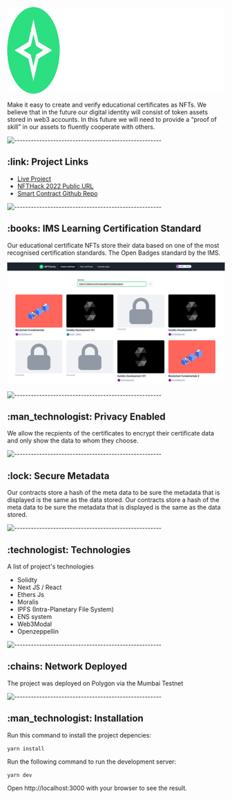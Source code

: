 

<img src="readme/logo.svg" alt="Animated gif pacman game" height="200px">
 <p> Make it easy to create and verify educational certificates as NFTs.
We believe that in the future our digital identity will consist of token assets stored in web3 accounts. In this future we will need to provide a “proof of skill” in our assets to fluently cooperate with others.
</p>

![-----------------------------------------------------](https://raw.githubusercontent.com/andreasbm/readme/master/assets/lines/rainbow.png)


<h2 id="credits"> :link: Project Links</h2>
<ul>
<li><a target="_blank" href="https://nftcerts.netlify.app/">Live Project</a> </li>
<li><a target="_blank" href="https://showcase.ethglobal.co/nfthack2022/nftcerts">NFTHack 2022 Public URL </a></li>
<li><a target="_blank" href="https://github.com/nftcertsorg/nftcerts-hardhat">Smart Contract Github Repo</a></li>
</ul>



[//]: # ()
[//]: # ()
[//]: # ()
[//]: # (<h3 align="center"> Education Certificates as NFTs</h3>)

[//]: # ()
[//]: # (<p align="center"> )

[//]: # (<img src="readme/readme.png" alt="Animated gif pacman game" height="382px">)

[//]: # (</p>)

[//]: # ()
[//]: # (<p>)

[//]: # (We believe that in the future our digital identity will consist of token assets stored in web3 accounts. In this future we will need to provide a “proof of skill” in our assets to fluently cooperate with others.)

[//]: # (</p>)

![-----------------------------------------------------](https://raw.githubusercontent.com/andreasbm/readme/master/assets/lines/rainbow.png)

<h2> :books: IMS Learning Certification Standard</h2>

<p>
Our educational certificate NFTs store their data based on one of the most recognised certification standards. The Open Badges standard by the IMS.
</p>
<img src="readme/readme2.png" alt="Formula 1" style="max-width:100%;"></p>

![-----------------------------------------------------](https://raw.githubusercontent.com/andreasbm/readme/master/assets/lines/rainbow.png)

<h2>:man_technologist: Privacy Enabled
</h2>
<p>
We allow the recpients of the certificates to encrypt their certificate data and only show the data to whom they choose.</p>

![-----------------------------------------------------](https://raw.githubusercontent.com/andreasbm/readme/master/assets/lines/rainbow.png)

<h2>:lock: Secure Metadata</h2>
<p>
Our contracts store a hash of the meta data to be sure the metadata that is displayed is the same as the data stored. Our contracts store a hash of the meta data to be sure the metadata that is displayed is the same as the data stored.
 </p>


![-----------------------------------------------------](https://raw.githubusercontent.com/andreasbm/readme/master/assets/lines/rainbow.png)

<!-- Technologies -->
<h2 id="credits"> :technologist:  Technologies</h2>
<p>A list of project's technologies</p>

<ul>

<li>
Solidty
</li>

<li>
Next JS / React
</li>

<li>
Ethers Js
</li>

<li>
Moralis
</li>

<li>
IPFS (Intra-Planetary File System)
</li>

<li>
ENS system
</li>

<li>
Web3Modal
</li>


<li>
Openzeppellin
</li>
</ul>


![-----------------------------------------------------](https://raw.githubusercontent.com/andreasbm/readme/master/assets/lines/rainbow.png)

<h2 id="credits"> :chains: Network Deployed</h2>
<p>The project was deployed on Polygon via the Mumbai Testnet</p>


![-----------------------------------------------------](https://raw.githubusercontent.com/andreasbm/readme/master/assets/lines/rainbow.png)

<h2 id="credits"> :man_technologist: Installation</h2>
Run this command to install the project depencies:

```
yarn install
```

Run the following command to run the development server:
```
yarn dev
```
Open http://localhost:3000 with your browser to see the result.
